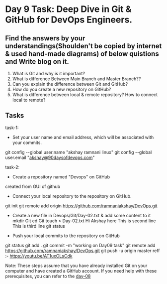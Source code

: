 # Day 9 Task: Deep Dive in Git & GitHub for DevOps Engineers.

## Find the answers by your understandings(Shoulden't be copied by internet & used hand-made diagrams)  of below quistions and Write blog on it.
1) What is Git and why is it important?
2) What is difference Between Main Branch and Master Branch?? 
3) Can you explain the difference between Git and GitHub?
4) How do you create a new repository on GitHub?
5) What is difference between local & remote repository? How to connect local to remote? 

## Tasks
task-1: 
- Set your user name and email address, which will be associated with your commits.

git config --global user.name "akshay ramnani linux"
git config --global user.email "akshay@90daysofdevops.com"


task-2: 
- Create a repository named "Devops" on GitHub

created from GUI of github

- Connect your local repository to the repository on GitHub.

git init
git remote add origin https://github.com/ramnaniakshay/DevOps.git

- Create a new file in Devops/Git/Day-02.txt & add some content to it
mkdir Git
cd Git
touch > Day-02.txt
Hi Akshay here
This is second line
This is third line
git status

- Push your local commits to the repository on GitHub

git status
git add .
git commit -m "working on Day09 task"
git remote add https://github.com/ramnaniakshay/DevOps.git
git push -u origin master
reff :- https://youtu.be/AT1uxOLsCdk


Note: These steps assume that you have already installed Git on your computer and have created a GitHub account. If you need help with these prerequisites, you can refer to the [day-08](https://github.com/LondheShubham153/90DaysOfDevOps/blob/ee7c53f276edb02a85a97282027028295be17c04/2023/day08/tasks.md)

